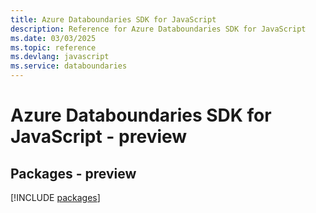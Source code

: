 ```yaml
---
title: Azure Databoundaries SDK for JavaScript
description: Reference for Azure Databoundaries SDK for JavaScript
ms.date: 03/03/2025
ms.topic: reference
ms.devlang: javascript
ms.service: databoundaries
---
```

# Azure Databoundaries SDK for JavaScript - preview
## Packages - preview
[!INCLUDE [packages](databoundaries-index.md)]